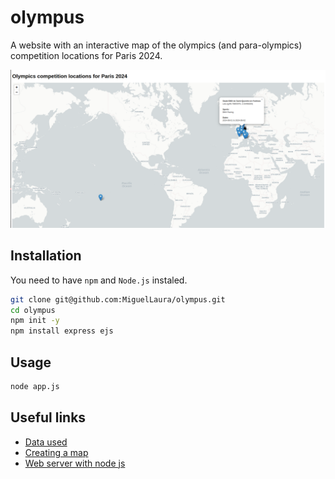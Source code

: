 # olympus

A website with an interactive map of the olympics (and para-olympics) competition locations for Paris 2024.

<img src="assets/olympus.png" alt="Website screenshot showing a world map with marker for olympics locations">

## Installation

You need to have `npm` and `Node.js` instaled.

```bash
git clone git@github.com:MiguelLaura/olympus.git
cd olympus
npm init -y
npm install express ejs
```

## Usage

```bash
node app.js
```

## Useful links

* [Data used](https://data.paris2024.org/explore/dataset/paris-2024-sites-de-competition/api/)
* [Creating a map](https://leafletjs.com/examples/quick-start/)
* [Web server with node js](https://www.sitepoint.com/build-a-simple-web-server-with-node-js/)